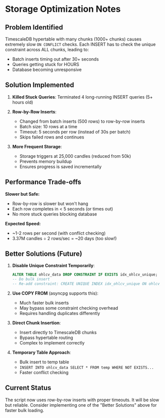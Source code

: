 # Storage Optimization Notes

## Problem Identified

TimescaleDB hypertable with many chunks (1000+ chunks) causes extremely slow `ON CONFLICT` checks. Each INSERT has to check the unique constraint across ALL chunks, leading to:

- Batch inserts timing out after 30+ seconds
- Queries getting stuck for HOURS
- Database becoming unresponsive

## Solution Implemented

1. **Killed Stuck Queries**: Terminated 4 long-running INSERT queries (5+ hours old)

2. **Row-by-Row Inserts**: 
   - Changed from batch inserts (500 rows) to row-by-row inserts
   - Batch size: 10 rows at a time
   - Timeout: 5 seconds per row (instead of 30s per batch)
   - Skips failed rows and continues

3. **More Frequent Storage**:
   - Storage triggers at 25,000 candles (reduced from 50k)
   - Prevents memory buildup
   - Ensures progress is saved incrementally

## Performance Trade-offs

**Slower but Safe:**
- Row-by-row is slower but won't hang
- Each row completes in < 5 seconds (or times out)
- No more stuck queries blocking database

**Expected Speed:**
- ~1-2 rows per second (with conflict checking)
- 3.37M candles ÷ 2 rows/sec = ~20 days (too slow!)

## Better Solutions (Future)

1. **Disable Unique Constraint Temporarily**:
   ```sql
   ALTER TABLE ohlcv_data DROP CONSTRAINT IF EXISTS idx_ohlcv_unique;
   -- Do bulk insert
   -- Re-add constraint: CREATE UNIQUE INDEX idx_ohlcv_unique ON ohlcv_data (symbol, timeframe, timestamp);
   ```

2. **Use COPY FROM** (asyncpg supports this):
   - Much faster bulk inserts
   - May bypass some constraint checking overhead
   - Requires handling duplicates differently

3. **Direct Chunk Insertion**:
   - Insert directly to TimescaleDB chunks
   - Bypass hypertable routing
   - Complex to implement correctly

4. **Temporary Table Approach**:
   - Bulk insert to temp table
   - `INSERT INTO ohlcv_data SELECT * FROM temp WHERE NOT EXISTS...`
   - Faster conflict checking

## Current Status

The script now uses row-by-row inserts with proper timeouts. It will be slow but reliable. Consider implementing one of the "Better Solutions" above for faster bulk loading.

